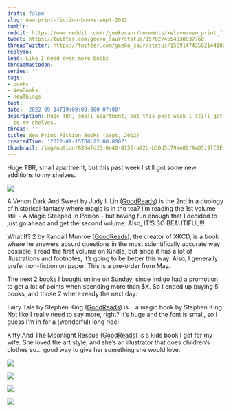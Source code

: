 ```yaml
---
draft: false
slug: new-print-fiction-books-sept-2022
tumblr:
reddit: https://www.reddit.com/r/geekosaur/comments/xelzve/new_print_fiction_books_sept_2022/
tweet: https://twitter.com/geeko_saur/status/1570274554030837760
threadTwitter: https://twitter.com/geeko_saur/status/1569147435821441025
replyTo:
lead: Like I need even more books
threadMastodon:
series: ''
tags:
- books
- NewBooks
- newThings
toot:
date: '2022-09-14T19:00:00.000-07:00'
description: Huge TBR, small apartment, but this past week I still got some new additions
  to my shelves.
thread: ''
title: New Print Fiction Books (Sept, 2022)
createdTime: '2022-09-15T00:22:00.000Z'
thumbnail: /img/notion/8854fd23-0e40-4156-a92b-b30d5c79ae80/AmD5i9lCSE-1200.jpeg
---
```


Huge TBR, small apartment, but this past week I still got some new additions to my shelves.

![](/img/notion/8854fd23-0e40-4156-a92b-b30d5c79ae80/q33VdltghR-1200.jpeg)

A Venon Dark And Sweet by Judy I. Lin ([GoodReads](https://www.goodreads.com/book/show/58484120-a-venom-dark-and-sweet)) is the 2nd in a duology of historical-fantasy where magic is in the tea? I’m reading the 1st volume still - A Magic Steeped In Poison - but having fun enough that I decided to just go ahead and get the second volume. Also, IT’S SO BEAUTIFUL!!!

What If? 2 by Randall Munroe ([GoodReads](https://www.goodreads.com/book/show/60190659-what-if-2)), the creator of XKCD, is a book where he answers absurd questions in the most scientifically accurate way possible. I read the first volume on Kindle, but since it has a lot of illustrations and footnotes, it’s going to be better this way. Also, I generally prefer non-fiction on paper. This is a pre-order from May.

The next 2 books I bought online on Sunday, since Indigo had a promotion to get a lot of points when spending more than $X. So I ended up buying 5 books, and those 2 where ready the next day:

Fairy Tale by Stephen King ([GoodReads](https://www.goodreads.com/book/show/60177377-fairy-tale)) is… a magic book by Stephen King. Not like I really need to say more, right? It’s huge and the font is small, so I guess I’m in for a (wonderful) long ride!

Kitty And The Moonlight Rescue ([GoodReads](https://www.goodreads.com/book/show/43245876-kitty-and-the-moonlight-rescue)) is a kids book I got for my wife. She loved the art style, and she’s an illustrator that does children’s clothes so… good way to give her something she would love.

![](/img/notion/8854fd23-0e40-4156-a92b-b30d5c79ae80/E2l01D1FZ--1200.jpeg)

![](/img/notion/8854fd23-0e40-4156-a92b-b30d5c79ae80/rxxwzSmOrA-1200.jpeg)

![](/img/notion/8854fd23-0e40-4156-a92b-b30d5c79ae80/ks7VuNkr-x-1200.jpeg)

![](/img/notion/8854fd23-0e40-4156-a92b-b30d5c79ae80/Wcbu4fh1Cx-1200.jpeg)